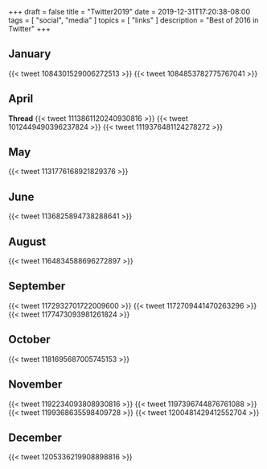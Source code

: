 +++
draft = false
title = "Twitter2019"
date = 2019-12-31T17:20:38-08:00
tags = [
  "social",
  "media"
]
topics = [
  "links"
]
description = "Best of 2016 in Twitter"
+++

## January

{{< tweet 1084301529006272513 >}}
{{< tweet 1084853782775767041 >}}

## April

**Thread**
{{< tweet 1113861120240930816 >}}
{{< tweet 1012449490396237824 >}}
{{< tweet 1119376481124278272 >}}

## May

{{< tweet 1131776168921829376 >}}

## June

{{< tweet 1136825894738288641 >}}

## August

{{< tweet 1164834588696272897 >}}

## September

{{< tweet 1172932701722009600 >}}
{{< tweet 1172709441470263296 >}}
{{< tweet 1177473093981261824 >}}

## October

{{< tweet 1181695687005745153 >}}

## November

{{< tweet 1192234093808930816 >}}
{{< tweet 1197396744876761088 >}}
{{< tweet 1199368635598409728 >}}
{{< tweet 1200481429412552704 >}}

## December

{{< tweet 1205336219908898816 >}}
